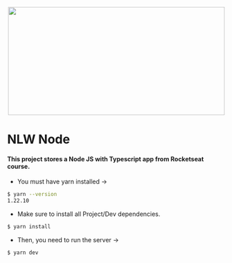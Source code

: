 <p align="center">
  <img src="https://www.seekpng.com/png/full/80-803529_vector-javascript-node-js-jpg-black-and-white.png" height="250" width="500">
</p>

# NLW Node

#### This project stores a Node JS with Typescript app from Rocketseat course.

- You must have yarn installed →

```bash
$ yarn --version
1.22.10
```

- Make sure to install all Project/Dev dependencies.

```bash
$ yarn install
```

- Then, you need to run the server →

```bash
$ yarn dev
```
